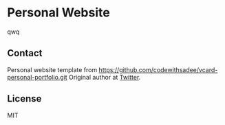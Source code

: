 # Personal Website
qwq

## Contact
Personal website template from https://github.com/codewithsadee/vcard-personal-portfolio.git
Original author at [Twitter](https://www.twitter.com/codewithsadee).

## License

MIT
